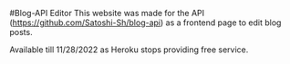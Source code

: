 #Blog-API Editor
This website was made for the API (https://github.com/Satoshi-Sh/blog-api) as a frontend page to edit blog posts.

Available till 11/28/2022 as Heroku stops providing free service.